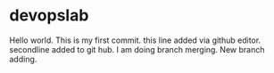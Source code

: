 # devopslab
Hello world.
This is my first commit.
this line added via github editor.
secondline added to git hub.
I am doing branch merging.
New branch adding.
